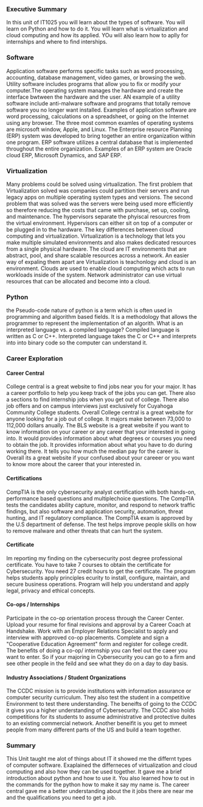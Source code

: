 ### Executive Summary
In this unit of IT1025 you will learn about the types of software. You will learn on Python and how to do it. You will learn what is virtualization and cloud computing and how its applied. YOu will also learn how to aplly for internships and where to find interships.


### Software
Application software performs specific tasks such as word processing, accounting, database management, video games, or browsing the web. Utility software includes programs that allow you to fix or modify your computer.The operating system manages the hardware and create the interface bwtween the hardware and the user. AN example of a utility software include anti-malware software and programs that totally remove software you no longer want installed. Examples of application software are word processing, calculations on a spreadsheet, or going on the Internet using any browser. The three most common examles of operating systems are microsoft window, Apple, and Linux. 
The Enterprise resource Planning (ERP) system was developed to bring together an entire organization within one program. ERP software utilizes a central database that is implemented throughout the entire organization. Examples of an ERP system are Oracle cloud ERP, Microsoft Dynamics, and SAP ERP.

### Virtualization 
Many problems could be solved using virtualization. The first problem that Virtualization solved was companies could partition their servers and run legacy apps on multiple operating system types and versions. The second problem that was solved was the servers were being used more efficiently so therefore reducing the costs that came with purchase, set up, cooling, and maintenance. The hypervisors separate the phyiscal resourcres from the virtual environment. Hypervisors can either sit on top of a computer or be plugged in to the hardware.
The key differences between cloud computing and virtualization. Virtualization is a technology that lets you make multiple simulated environments and also makes dedicated resources from a single physical hardware. The cloud are IT environments that are abstract, pool, and share scalable resources across a network. An easier way of expaling them apart are Virtualization is teachonlogy and cloud is an environment. Clouds are used to enable cloud computing which acts to run workloads inside of the system.
Network administrator can use virtual resources that can be allocated and become into a cloud. 

### Python
the Pseudo-code nature of python is a term which is often used in programming and algorithm based fields. It is a methodology that allows the programmer to represent the implementation of an algorith. 
What is an interpreted language vs. a compiled language? Compiled language is written as C or C++. Interpreted language takes the C or C++ and interprets into into binary code so the computer can understand it.

### Career Exploration 
#### Career Central
College central is a great website to find jobs near you for your major. It has a career portfolio to help you keep track of the jobs you can get. There also a sections to find internship jobs when you get out of college. There also job offers and on campus interviews just exclusively for Cuyahoga Community College students. Overall College central is a great website for anyone looking for a job out of college.
It majors make between 73,000 to 112,000 dollars anually. The BLS website is a great website if you want to know information on your career or any career that your interested in going into. It would provides information about what degrees or courses you need to obtain the job. It provides information about what you have to do during working there. It tells you how much the median pay for the career is. Overall its a great website if your confused about your careeer or you want to know more about the career that your interested in.
#### Certifications 
CompTIA is the only cybersecurity analyst certification with both hands-on, performance based questions and multiplechoice questions. The CompTIA tests  the candidates ability capture, monitor, and respond to network traffic findings, but also software and application security, automation, threat hunting, and IT regulatory compliance. The CompTIA exam is approved by the U.S department of defense. The test helps improve people skills on how to remove malware and other threats that can hurt the system.
#### Certificate
Im reporting my finding on the cybersecurity post degree professional certificate. You have to take 7 courses to obtain the certificate for Cybersecurity. You need 27 credit hours to get the certificate. The program helps students apply principles ecurity to install, configure, maintain, and secure business operations. Program will help you understand and apply legal, privacy and ethical concepts.
#### Co-ops / Internships
Participate in the co-op orientation process through the Career Center. Upload your resume for final revisions and approval by a Career Coach at Handshake.
Work with an Employer Relations Specialist to apply and interview with approved co-op placements. Complete and sign a "Cooperative Education Agreement" form and register for college credit. The benefits of doing a co-op/ internship you can feel out the caeer you want to enter. So if your majoring in Cybersecurity you can go to a firm and see other people in the feild and see what they do on a day to day basis.
#### Industry Associations / Student Organizations
The CCDC mission is to provide institutions with information assurance or computer security curriculum. They also test the student in a competitive Environment to test there understanding.  The beneifts of going to the CCDC it gives you a higher understanding of Cybersecurity. The CCDC also holds competitions for its students to assume administrative and protective duites to an existing commercial network. Another beneifit is you get to mmeet people from many different parts of the US and build a team together.

### Summary
This Unit taught me alot of things about IT it showed me the differnt types of computer software. Exaplained the differneces of virtualization and cloud computing and also how they can be used together. It gave me a brief introduction about python and how to use it. You also learned how to out in the commands for the python how to make it say my name is. The career central gave me a better understanding about the it jobs there are near me and the qualifications you need to get a job.




